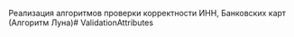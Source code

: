 Реализация алгоритмов проверки корректности ИНН, Банковских карт (Алгоритм Луна)# ValidationAttributes
